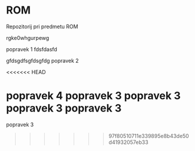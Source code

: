 # ROM
Repozitorij pri predmetu ROM


rgke0whgurpewg

popravek 1
fdsfdasfd


gfdsgdfsgfdsgfdg
popravek 2

<<<<<<< HEAD

popravek 4 popravek 3
popravek 3
popravek 3
popravek 3
=======
popravek 3

>>>>>>> 97f80510711e339895e8b43de50d41932057eb33
